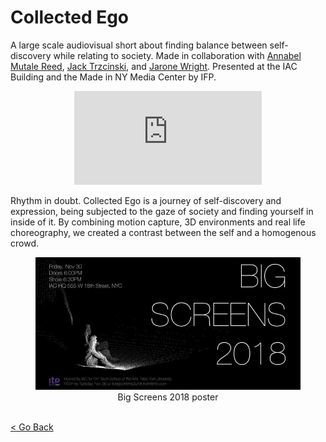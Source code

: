 <!--
title: "Collected Ego"
date: "2018-11-30"
display: true
image: "img/portfolio/collectedego.jpg"
weight: 1
-->

# Collected Ego

A large scale audiovisual short about finding balance between self-discovery while relating to society.<!--more-->
Made in collaboration with [Annabel Mutale Reed](https://twitter.com/bellamutale), [Jack Trzcinski](https://twitter.com/JackTrzcinski), and [Jarone Wright](http://jarone.net/).
Presented at the IAC Building and the Made in NY Media Center by IFP.

<figure class="vid_container vid_16x9 vid_ext" style="text-align: center">
  <iframe src="https://player.vimeo.com/video/315287383" frameborder="0" webkitallowfullscreen mozallowfullscreen allowfullscreen></iframe>
</figure>

Rhythm in doubt. Collected Ego is a journey of self-discovery and expression, being subjected to the gaze of society and finding yourself in inside of it. By combining motion capture, 3D environments and real life choreography, we created a contrast between the self and a homogenous crowd.

<figure class="proj_img proj_img_center" style="text-align: center">
	<img class="p_capture" src="./collectedego_poster.jpg" alt="Big Screens 2018 poster">
	<figcaption>Big Screens 2018 poster</figcaption>
</figure>

<br><a href="#" onClick="history.go(-1);return true;">\< Go Back</a>

